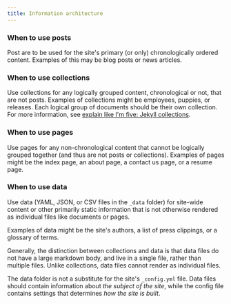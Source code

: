 ```yaml
---
title: Information architecture
---
```


### When to use posts

Post are to be used for the site's primary (or only) chronologically ordered content. Examples of this may be blog posts or news articles.

### When to use collections

Use collections for any logically grouped content, chronological or not, that are not posts. Examples of collections might be employees, puppies, or releases. Each logical group of documents should be their own collection. For more information, see [explain like I'm five: Jekyll collections](http://ben.balter.com/2015/02/20/jekyll-collections/).

### When to use pages

Use pages for any non-chronological content that cannot be logically grouped together (and thus are not posts or collections). Examples of pages might be the index page, an about page, a contact us page, or a resume page.

### When to use data

Use data (YAML, JSON, or CSV files in the `_data` folder) for site-wide content or other primarily static information that is not otherwise rendered as individual files like documents or pages.

Examples of data might be the site's authors, a list of press clippings, or a glossary of terms.

Generally, the distinction between collections and data is that data files do not have a large markdown body, and live in a single file, rather than multiple files. Unlike collections, data files cannot render as individual files.

The data folder is not a substitute for the site's `_config.yml` file. Data files should contain information about *the subject of the site*, while the config file contains settings that determines *how the site is built*.

